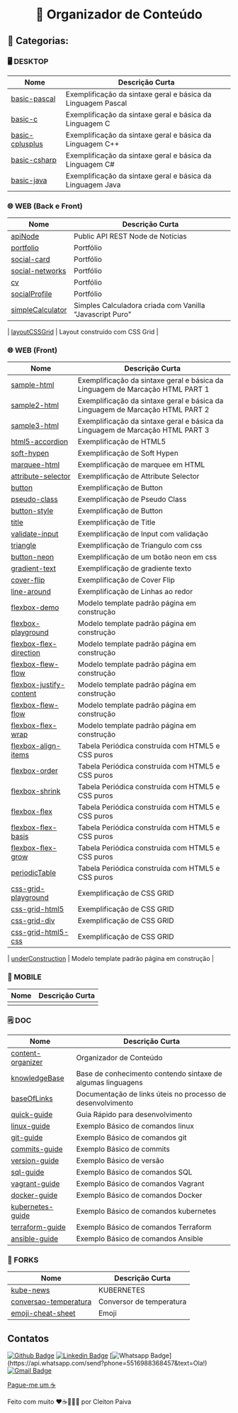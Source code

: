 <h1 align="center"> 🚀 Organizador de Conteúdo </h1>

## 🤖 Categorias:
  
### 🖥️ DESKTOP
  
| Nome                                                                              | Descrição Curta                                            |
| --------------------------------------------------------------------------------- | ---------------------------------------------------------- |
| [basic-pascal](https://github.com/cleibp/basic-pascal)                            | Exemplificação da sintaxe geral e básica da Linguagem Pascal                                                |
| [basic-c](https://github.com/cleibp/basic-c)                                      | Exemplificação da sintaxe geral e básica da Linguagem C                                                |
| [basic-cplusplus](https://github.com/cleibp/basic-cplusplus)                      | Exemplificação da sintaxe geral e básica da Linguagem C++                                                |
| [basic-csharp](https://github.com/cleibp/basic-csharp)                            | Exemplificação da sintaxe geral e básica da Linguagem C#                                                |
| [basic-java](https://github.com/cleibp/basic-java)                                | Exemplificação da sintaxe geral e básica da Linguagem Java                                                |
  
  
  ### 🌐 WEB (Back e Front)
| Nome                                                                              | Descrição Curta                                            |
| --------------------------------------------------------------------------------- | ---------------------------------------------------------- |
| [apiNode](https://github.com/cleibp/apiNode)                                      | Public API REST Node de Notícias                           |
| [portfolio](https://github.com/cleibp/portfolio)                                  | Portfólio                                                  |
| [social-card](https://github.com/cleibp/social-card)                              | Portfólio                                                  |
| [social-networks](https://github.com/cleibp/social-networks)                      | Portfólio                                                  |
| [cv](https://github.com/cleibp/cv)                                                | Portfólio                                                  |
| [socialProfile](https://github.com/cleibp/socialProfile)                          | Portfólio                                                  |
| [simpleCalculator](https://github.com/cleibp/simpleCalculator)                    | Simples Calculadora criada com Vanilla "Javascript Puro"   |

| [layoutCSSGrid](https://github.com/cleibp/layoutCSSGrid)                          | Layout construído com CSS Grid                             |

### 🌐 WEB (Front)
| Nome                                                                              | Descrição Curta                                            |
| --------------------------------------------------------------------------------- | ---------------------------------------------------------- |
| [sample-html](https://github.com/cleibp/sample-html)                              | Exemplificação da sintaxe geral e básica da Linguagem de Marcação HTML PART 1 
| [sample2-html](https://github.com/cleibp/sample2-html)                            | Exemplificação da sintaxe geral e básica da Linguagem de Marcação HTML PART 2|
| [sample3-html](https://github.com/cleibp/sample3-html)                            | Exemplificação da sintaxe geral e básica da Linguagem de Marcação HTML PART 3|
| [html5-accordion](https://github.com/cleibp/html5-accordion)                      | Exemplificação de HTML5 | Accordion |
| [soft-hypen](https://github.com/cleibp/soft-hypen)                                | Exemplificação de Soft Hypen |
| [marquee-html](https://github.com/cleibp/marquee-html)                            | Exemplificação de marquee em HTML |
| [attribute-selector](https://github.com/cleibp/attribute-selector)                | Exemplificação de Attribute Selector |
| [button](https://github.com/cleibp/button)                                        | Exemplificação de Button |
| [pseudo-class](https://github.com/cleibp/pseudo-class)                            | Exemplificação de Pseudo Class |
| [button-style](https://github.com/cleibp/button-style)                            | Exemplificação de Button |
| [title](https://github.com/cleibp/title)                                          | Exemplificação de Title |
| [validate-input](https://github.com/cleibp/validate-input)                        | Exemplificação de Input com validação |
| [triangle](https://github.com/cleibp/triangle)                                    | Exemplificação de Triangulo com css |
| [button-neon](https://github.com/cleibp/button-neon)                              | Exemplificação de um botão neon em css |
| [gradient-text](https://github.com/cleibp/gradient-text)                          | Exemplificação de gradiente texto |
| [cover-flip](https://github.com/cleibp/cover-flip)                                | Exemplificação de Cover Flip |
| [line-around](https://github.com/cleibp/line-around)                              | Exemplificação de Linhas ao redor |
| [flexbox-demo](https://github.com/cleibp/flexbox-demo)                            | Modelo template padrão página em construção                            |
| [flexbox-playground](https://github.com/cleibp/flexbox-playground)                | Modelo template padrão página em construção                            |
| [flexbox-flex-direction](https://github.com/cleibp/flexbox-flex-direction)        | Modelo template padrão página em construção                            |
| [flexbox-flew-flow](https://github.com/cleibp/flexbox-flew-flow)                  | Modelo template padrão página em construção                            |
| [flexbox-justify-content](https://github.com/cleibp/flexbox-justify-content)      | Modelo template padrão página em construção                            |
| [flexbox-flew-flow](https://github.com/cleibp/flexbox-flew-flow)                  | Modelo template padrão página em construção                            |
| [flexbox-flex-wrap](https://github.com/cleibp/flexbox-flex-wrap)                  | Modelo template padrão página em construção                            |
| [flexbox-align-items](https://github.com/cleibp/flexbox-align-items)              | Tabela Periódica construída com HTML5 e CSS puros          |
| [flexbox-order](https://github.com/cleibp/flexbox-order)                          | Tabela Periódica construída com HTML5 e CSS puros          |
| [flexbox-shrink](https://github.com/cleibp/flexbox-shrink)                        | Tabela Periódica construída com HTML5 e CSS puros          |
| [flexbox-flex](https://github.com/cleibp/flexbox-flex)                            | Tabela Periódica construída com HTML5 e CSS puros          |
| [flexbox-flex-basis](https://github.com/cleibp/flexbox-flex-basis)                | Tabela Periódica construída com HTML5 e CSS puros          |
| [flexbox-flex-grow](https://github.com/cleibp/flexbox-flex-grow)                  | Tabela Periódica construída com HTML5 e CSS puros          |
| [periodicTable](https://github.com/cleibp/periodicTable)                          | Tabela Periódica construída com HTML5 e CSS puros          |
| [css-grid-playground](https://github.com/cleibp/css-grid-playground)              | Exemplificação de CSS GRID                                 |
| [css-grid-html5](https://github.com/cleibp/css-grid-html5)                        | Exemplificação de CSS GRID                                 |
| [css-grid-div](https://github.com/cleibp/css-grid-div)                            | Exemplificação de CSS GRID                                 |
| [css-grid-html5-css](https://github.com/cleibp/css-grid-html5-css)                | Exemplificação de CSS GRID          |


| [underConstruction](https://github.com/cleibp/underConstruction)                  | Modelo template padrão página em construção                |


  ### 📱 MOBILE
| Nome                                                                              | Descrição Curta                                            |
| --------------------------------------------------------------------------------- | ---------------------------------------------------------- |
|                                                                                   |                                                            |


  ### 🗒 DOC
| Nome                                                                              | Descrição Curta                                            |
| --------------------------------------------------------------------------------- | ---------------------------------------------------------- |
| [content-organizer](https://github.com/cleibp/content-organizer)                  | Organizador de Conteúdo                                    |
| [knowledgeBase](https://github.com/cleibp/knowledgeBase)                          | Base de conhecimento contendo sintaxe de algumas linguagens|
| [baseOfLinks](https://github.com/cleibp/baseOfLinks)                              | Documentação de links úteis no processo de desenvolvimento |
| [quick-guide](https://github.com/cleibp/quick-guide)                              | Guia Rápido para desenvolvimento                           |
| [linux-guide](https://github.com/cleibp/linux-guide)                              | Exemplo Básico de comandos linux                           |
| [git-guide](https://github.com/cleibp/git-guide)                                  | Exemplo Básico de comandos git                             |
| [commits-guide](https://github.com/cleibp/commits-guide)                          | Exemplo Básico de commits                                  |
| [version-guide](https://github.com/cleibp/version-guide)                          | Exemplo Básico de versão                                   |
| [sql-guide](https://github.com/cleibp/sql-guide)                                  | Exemplo Básico de comandos SQL                             |
| [vagrant-guide](https://github.com/cleibp/vagrant-guide)                          | Exemplo Básico de comandos Vagrant                         |
| [docker-guide](https://github.com/cleibp/docker-guide)                            | Exemplo Básico de comandos Docker                          |
| [kubernetes-guide](https://github.com/cleibp/kubernetes-guide)                    | Exemplo Básico de comandos kubernetes                      |
| [terraform-guide](https://github.com/cleibp/terraform-guide)                      | Exemplo Básico de comandos Terraform                       |
| [ansible-guide](https://github.com/cleibp/ansible-guide)                          | Exemplo Básico de comandos Ansible                         |



  ### 🔧 FORKS
| Nome                                                                              | Descrição Curta                                            |
| --------------------------------------------------------------------------------- | ---------------------------------------------------------- |
| [kube-news](https://github.com/cleibp/kube-news)                                  | KUBERNETES                                                 |
| [conversao-temperatura](https://github.com/cleibp/conversao-temperatura)          | Conversor de temperatura                                   |
| [emoji-cheat-sheet](https://github.com/cleibp/emoji-cheat-sheet)                  | Emoji                                                      |


## Contatos

[![Github Badge](https://img.shields.io/badge/-Github-000?style=flat-square&logo=Github&logoColor=white&link=https://github.com/cleibp)](https://github.com/cleibp)
[![Linkedin Badge](https://img.shields.io/badge/-LinkedIn-blue?style=flat-square&logo=Linkedin&logoColor=white&link=https://www.linkedin.com/in/cleitonpaiva/)](https://www.linkedin.com/in/cleitonpaiva/)
[![Whatsapp Badge](https://img.shields.io/badge/-Whatsapp-4CA143?style=flat-square&labelColor=4CA143&logo=whatsapp&logoColor=white&link=https://api.whatsapp.com/send?phone=5516988368457&text=Ola!)](https://api.whatsapp.com/send?phone=5516988368457&text=Ola!)
[![Gmail Badge](https://img.shields.io/badge/-Gmail-c14438?style=flat-square&logo=Gmail&logoColor=white&link=mailto:cleibp@gmail.com)](mailto:cleibp@gmail.com)

[Pague-me um ☕](https://www.buymeacoffee.com/cleibp)   

Feito com muito ❤️☕👨🏻‍💻 por Cleiton Paiva
